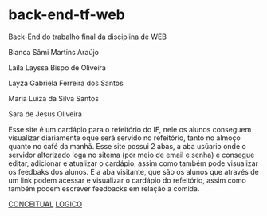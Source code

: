 # back-end-tf-web
Back-End do trabalho final da disciplina de WEB

Bianca Sâmi Martins Araújo

Laila Layssa Bispo de Oliveira

Layza Gabriela Ferreira dos Santos

Maria Luiza da Silva Santos

Sara de Jesus Oliveira 

Esse site é um cardápio para o refeitório do IF, nele os alunos conseguem visualizar diariamente oque será servido no refeitório, tanto no almoço quanto no café da manhã. Esse site possui 2 abas, a aba usúario onde o servidor altorizado loga no sitema (por meio de email e senha) e consegue editar, adicionar e atualizar o cardápio, assim como também pode visualizar os feedbaks dos alunos.  E a aba visitante, que são os alunos que através de um link podem acessar e visualizar o cardápio do refeitório, assim como também podem escrever feedbacks em relação a comida.

<a href='db/modeloconceitual.png'>CONCEITUAL</a>
<a href='db/modelologico.png'>LOGICO</a>

